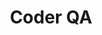 ---
description: 30% off the lifetime of your membership!
link: https://jupitersignal.memberful.com/checkout?plan=53334&coupon=blackfriday
shortname: memberful.com-cr
title: Coder QA
---